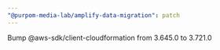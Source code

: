 ```yaml
---
"@purpom-media-lab/amplify-data-migration": patch
---
```


Bump @aws-sdk/client-cloudformation from 3.645.0 to 3.721.0
